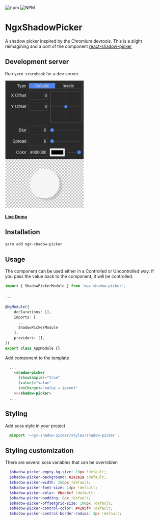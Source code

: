 ![npm](https://img.shields.io/npm/v/ngx-shadow-picker) ![NPM](https://img.shields.io/npm/l/ngx-shadow-picker)

# NgxShadowPicker

A shadow picker inspired by the Chromium devtools.  This is a slight reimagining and a port of the component [react-shadow-picker](https://www.npmjs.com/package/react-shadow-picker)

## Development server

Run `yarn storybook` for a dev server. 

![Demo](https://raw.githubusercontent.com/KondakovArtem/ngx-shadow-picker/master/src/assets/demo.png)

[**Live Demo**](https://www.chromatic.com/component?appId=61a14f59d1e351003a3cace0&name=ShadowPicker&buildNumber=1&historyLengthAtIndex=21&distanceToMoveBack=-1&componentInspectorKey=61a16ba55b7569003a7aa601-1200-interactive-true)

## Installation

```sh
yarn add ngx-shadow-picker
```

## Usage

The component can be used either in a Controlled or Uncontrolled way.
If you pass the value back to the component, it will be controlled.

```typescript
import { ShadowPickerModule } from 'ngx-shadow-picker';

...

@NgModule({
    declarations: [],
    imports: [
      ...
      ShadowPickerModule
    ],
    providers: [],
})
export class AppModule {}

```

Add component to the template
```html
  ...
    <shadow-picker 
      [showSample]="true" 
      [value]="value" 
      (onChange)="value = $event"
    ></shadow-picker>
  ...
```

## Styling

Add scss style in your project

```scss
  @import '~ngx-shadow-picker/styles/shadow-picker';
```


## Styling customization

There are several scss variables that can be overridden
```scss
  $shadow-picker-empty-bg-size: 10px !default;
  $shadow-picker-background: #2a2a2a !default;
  $shadow-picker-width: 256px !default;
  $shadow-picker-font-size: 14px !default;
  $shadow-picker-color: #bec6cf !default;
  $shadow-picker-padding: 8px !default;
  $shadow-picker-offsetgrid-size: 100px !default;
  $shadow-picker-control-color: #4285f4 !default;
  $shadow-picker-control-border-radius: 2px !default;
```
